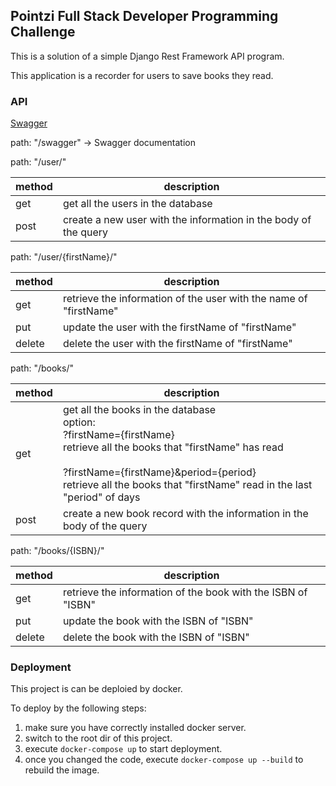 ## Pointzi Full Stack Developer Programming Challenge

This is a solution of a simple Django Rest Framework API program.

This application is a recorder for users to save books they read.

### API

[Swagger](./templates/swagger.html) 

path: "/swagger"  ->   Swagger documentation

path: "/user/"

| method | description|
| ----|----|
| get | get all the users in the database|
| post | create a new user with the information in the body of the query|

path: "/user/{firstName}/"

| method | description|
| ----|----|
| get | retrieve the information of the user with the name of "firstName" |
| put | update the user with the firstName of "firstName" |
| delete | delete the user with the firstName of "firstName" |

path: "/books/"

| method | description                                                  |
| ------ | ------------------------------------------------------------ |
| get    | get all the books in the database<br />option: <br />    ?firstName={firstName}<br />     retrieve all the books that "firstName" has read<br /><br />    ?firstName={firstName}&period={period}<br />     retrieve all the books that "firstName" read in the last "period" of days |
| post   | create a new book record with the information in the body of the query |

path: "/books/{ISBN}/"

| method | description                                                  |
| ------ | ------------------------------------------------------------ |
| get    | retrieve the information of the book with the ISBN of "ISBN" |
| put    | update the book with the ISBN of "ISBN"                      |
| delete | delete the book with the ISBN of "ISBN"                      |

### Deployment

This project is can be deploied by docker.

To deploy by the following steps:

1. make sure you have correctly installed docker server.
2. switch to the root dir of this project.
3. execute ```docker-compose up``` to start deployment.
4. once you changed the code, execute ```docker-compose up --build``` to rebuild the image.
